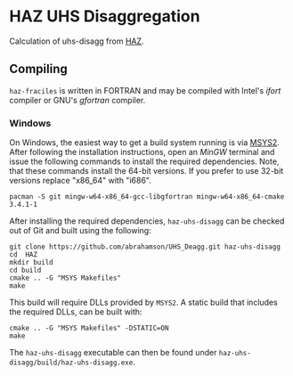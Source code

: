 # HAZ UHS Disaggregation

Calculation of uhs-disagg from [HAZ](https://github.com/abrahamson/HAZ).

## Compiling

`haz-fraciles` is written in FORTRAN and may be compiled with Intel's _ifort_
compiler or GNU's _gfortran_ compiler.

### Windows

On Windows, the easiest way to get a build system running is via
[MSYS2](https://msys2.github.io/). After following the installation
instructions, open an _MinGW_ terminal and issue the following commands to
install the required dependencies. Note, that these commands install the 64-bit
versions. If you prefer to use 32-bit versions replace "x86_64" with "i686".
```
pacman -S git mingw-w64-x86_64-gcc-libgfortran mingw-w64-x86_64-cmake 3.4.1-1
```
After installing the required dependencies, `haz-uhs-disagg` can be checked out of Git and
built using the following:
```
git clone https://github.com/abrahamson/UHS_Deagg.git haz-uhs-disagg
cd  HAZ
mkdir build
cd build
cmake .. -G "MSYS Makefiles"
make
```
This build will require DLLs provided by `MSYS2`. A static build that includes
the required DLLs, can be built with:
```
cmake .. -G "MSYS Makefiles" -DSTATIC=ON
make
```

The `haz-uhs-disagg` executable can then be found under
`haz-uhs-disagg/build/haz-uhs-disagg.exe`.
